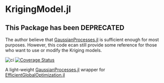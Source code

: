 # KrigingModel.jl

## This Package has been DEPRECATED ##
The author believe that [GaussianProcesses.jl](https://github.com/STOR-i/GaussianProcesses.jl) is sufficient enough for most purposes. However, this code ecan still provide some reference for those who want to use or modify the Kriging models.

![ci](https://github.com/xue-cheng/KrigingModel.jl/actions/workflows/ci.yml/badge.svg)
[![Coverage Status](https://coveralls.io/repos/github/xue-cheng/KrigingModel.jl/badge.svg)](https://coveralls.io/github/xue-cheng/KrigingModel.jl)

A light-weight [GaussianProcesses.jl](https://github.com/STOR-i/GaussianProcesses.jl) wrapper for [EfficientGlobalOptimization.jl](https://github.com/xue-cheng/EfficientGlobalOptimization.jl)
